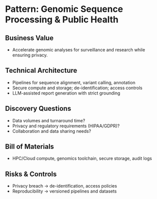 # Pattern: Genomic Sequence Processing & Public Health

## Business Value
- Accelerate genomic analyses for surveillance and research while ensuring privacy.

## Technical Architecture
- Pipelines for sequence alignment, variant calling, annotation
- Secure compute and storage; de-identification; access controls
- LLM-assisted report generation with strict grounding

## Discovery Questions
- Data volumes and turnaround time?
- Privacy and regulatory requirements (HIPAA/GDPR)?
- Collaboration and data sharing needs?

## Bill of Materials
- HPC/Cloud compute, genomics toolchain, secure storage, audit logs

## Risks & Controls
- Privacy breach → de-identification, access policies
- Reproducibility → versioned pipelines and datasets
